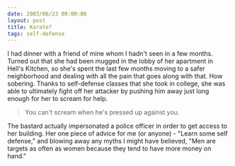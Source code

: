 ```yaml
---
date: 2003/06/23 00:00:00
layout: post
title: Karate?
tags: self-defense
---
```


I had dinner with a friend of mine whom I hadn't seen in a few
months. Turned out that she had been mugged in the lobby of her
apartment in Hell's Kitchen, so she's spent the last few months moving
to a safer neighborhood and dealing with all the pain that goes along
with that. How sobering. Thanks to self-defense classes that she took
in college, she was able to ultimately fight off her attacker by
pushing him away just long enough for her to scream for help. 

>You can't scream when he's pressed up against you.

The bastard actually impersonated a police officer in order to get
access to her building. Her one piece of advice for me (or anyone) -
"Learn some self defense," and blowing away any myths I might have
believed, "Men are targets as often as women because they tend to have
more money on hand."
